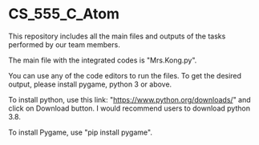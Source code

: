 # CS_555_C_Atom
This repository includes all the main files and outputs of the tasks performed by our team members.

The main file with the integrated codes is "Mrs.Kong.py".

You can use any of the code editors to run the files. To get the desired output, please install pygame, python 3 or above. 

To install python, use this link: "https://www.python.org/downloads/" and click on Download button. I would recommend users to download python 3.8.

To install Pygame, use "pip install pygame".

